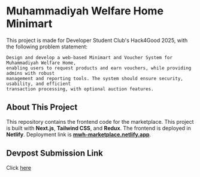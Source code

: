 # Muhammadiyah Welfare Home Minimart

This project is made for Developer Student Club's Hack4Good 2025, with the following problem statement:

```
Design and develop a web-based Minimart and Voucher System for Muhammadiyah Welfare Home, 
enabling users to request products and earn vouchers, while providing admins with robust 
management and reporting tools. The system should ensure security, usability, and efficient 
transaction processing, with optional auction features.

```

## About This Project

This repository contains the frontend code for the marketplace. This project is built with **Next.js**, **Tailwind CSS**, and **Redux**. The frontend is deployed in **Netlify**. Deployment link is [**mwh-marketplace.netlify.app**](https://mwh-marketplace.netlify.app).

## Devpost Submission Link

Click [here](https://devpost.com/software/h4g-2025-team-yfz)


